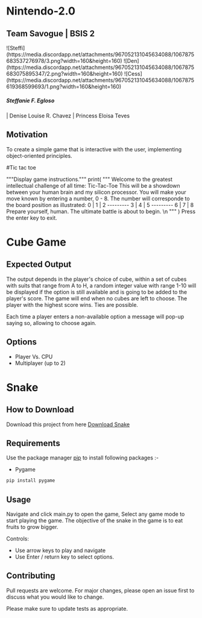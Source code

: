 # Nintendo-2.0
<html>
<article>
<h2> Team Savogue | BSIS 2 </h2>
![Steffi](https://media.discordapp.net/attachments/967052131045634088/1067875683537276978/3.png?width=160&height=160) 
![Den](https://media.discordapp.net/attachments/967052131045634088/1067875683075895347/2.png?width=160&height=160) 
![Cess](https://media.discordapp.net/attachments/967052131045634088/1067875619368599693/1.png?width=160&height=160) 
 <h5> Steffanie F. Egloso </h5>  | Denise Louise R. Chavez | Princess Eloisa Teves </h5>
<h2> Motivation </h2>
<p> 
To create a simple game that is interactive with the user, implementing object-oriented principles.
</p>


</article>
</html>
#Tic tac toe

 """Display game instructions."""
    print(
    """
    Welcome to the greatest intellectual challenge of all time: Tic-Tac-Toe
    This will be a showdown between your human brain and my silicon processor.
    You will make your move known by entering a number, 0 - 8. The number
    will corresponde to the board position as illustrated:
                      0 | 1 | 2
                      ---------
                      3 | 4 | 5
                      ---------
                      6 | 7 | 8
    Prepare yourself, human. The ultimate battle is about to begin. \n
    """
    )
    Press the enter key to exit.

#  Cube Game 
<html>
<article>

<h2> Expected Output </h2>
<p>
The output depends in the player's choice of cube, within a set of cubes with suits that range from A to H,
a random integer value with range 1-10 will be displayed if the option is still available and is going to be added to the player's score.
The game will end when no cubes are left to choose. The player with the highest score wins. Ties are possible. <div>
Each time a player enters a non-available option a message will pop-up saying so, allowing to choose again. 
</p>
<h2> Options </h2>
<ul>
    <li> Player Vs. CPU </li>
    <li> Multiplayer (up to 2) </li>
</ul>
</article>
</html>


# Snake

## How to Download

Download this project from here [Download Snake](https://downgit.github.io/#/home?url=https://github.com/pyGuru123/Python-Games/tree/master/Snake)

## Requirements

Use the package manager [pip](https://pip.pypa.io/en/stable/) to install following packages :-
* Pygame

```bash
pip install pygame
```

## Usage

Navigate and click main.py to open the game, Select any game mode to start playing the game. The objective of the snake in the game is to eat fruits to grow bigger.

Controls:
* Use arrow keys to play and navigate
* Use Enter / return key to select options.

## Contributing

Pull requests are welcome. For major changes, please open an issue first to discuss what you would like to change.

Please make sure to update tests as appropriate.

 
